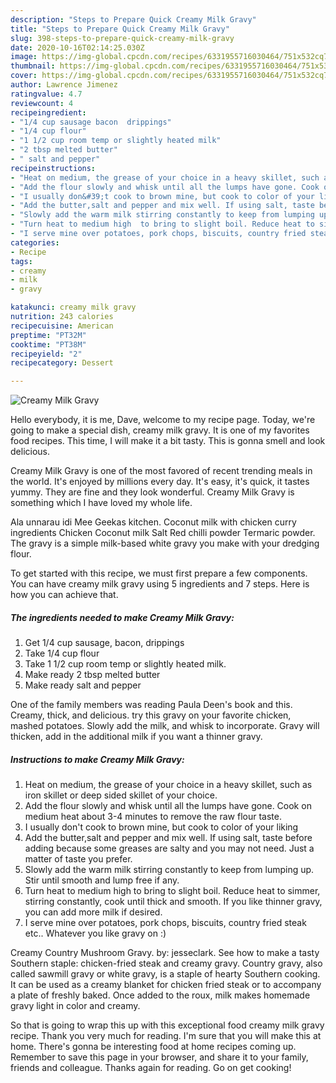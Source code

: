 ```yaml
---
description: "Steps to Prepare Quick Creamy Milk Gravy"
title: "Steps to Prepare Quick Creamy Milk Gravy"
slug: 398-steps-to-prepare-quick-creamy-milk-gravy
date: 2020-10-16T02:14:25.030Z
image: https://img-global.cpcdn.com/recipes/6331955716030464/751x532cq70/creamy-milk-gravy-recipe-main-photo.jpg
thumbnail: https://img-global.cpcdn.com/recipes/6331955716030464/751x532cq70/creamy-milk-gravy-recipe-main-photo.jpg
cover: https://img-global.cpcdn.com/recipes/6331955716030464/751x532cq70/creamy-milk-gravy-recipe-main-photo.jpg
author: Lawrence Jimenez
ratingvalue: 4.7
reviewcount: 4
recipeingredient:
- "1/4 cup sausage bacon  drippings"
- "1/4 cup flour"
- "1 1/2 cup room temp or slightly heated milk"
- "2 tbsp melted butter"
- " salt and pepper"
recipeinstructions:
- "Heat on medium, the grease of your choice in a heavy skillet, such as iron skillet or deep sided skillet of your choice."
- "Add the flour slowly and whisk until all the lumps have gone. Cook on medium heat about 3-4 minutes to remove the raw flour taste."
- "I usually don&#39;t cook to brown mine, but cook to color of your liking"
- "Add the butter,salt and pepper and mix well. If using salt, taste before adding because some greases  are salty and you may not need. Just a matter of taste you prefer."
- "Slowly add the warm milk stirring constantly to keep from lumping up. Stir until smooth and lump free if any."
- "Turn heat to medium high  to bring to slight boil. Reduce heat to simmer, stirring constantly, cook until thick and smooth. If you like thinner gravy, you can add more milk if desired."
- "I serve mine over potatoes, pork chops, biscuits, country fried steak etc.. Whatever you like gravy on :)"
categories:
- Recipe
tags:
- creamy
- milk
- gravy

katakunci: creamy milk gravy 
nutrition: 243 calories
recipecuisine: American
preptime: "PT32M"
cooktime: "PT38M"
recipeyield: "2"
recipecategory: Dessert

---
```



![Creamy Milk Gravy](https://img-global.cpcdn.com/recipes/6331955716030464/751x532cq70/creamy-milk-gravy-recipe-main-photo.jpg)

Hello everybody, it is me, Dave, welcome to my recipe page. Today, we're going to make a special dish, creamy milk gravy. It is one of my favorites food recipes. This time, I will make it a bit tasty. This is gonna smell and look delicious.

Creamy Milk Gravy is one of the most favored of recent trending meals in the world. It's enjoyed by millions every day. It's easy, it's quick, it tastes yummy. They are fine and they look wonderful. Creamy Milk Gravy is something which I have loved my whole life.

Ala unnarau idi Mee Geekas kitchen. Coconut milk with chicken curry ingredients Chicken Coconut milk Salt Red chilli powder Termaric powder. The gravy is a simple milk-based white gravy you make with your dredging flour.


To get started with this recipe, we must first prepare a few components. You can have creamy milk gravy using 5 ingredients and 7 steps. Here is how you can achieve that.

<!--inarticleads1-->

##### The ingredients needed to make Creamy Milk Gravy:

1. Get 1/4 cup sausage, bacon,  drippings
1. Take 1/4 cup flour
1. Take 1 1/2 cup room temp or slightly heated milk.
1. Make ready 2 tbsp melted butter
1. Make ready  salt and pepper


One of the family members was reading Paula Deen&#39;s book and this. Creamy, thick, and delicious. try this gravy on your favorite chicken, mashed potatoes. Slowly add the milk, and whisk to incorporate. Gravy will thicken, add in the additional milk if you want a thinner gravy. 

<!--inarticleads2-->

##### Instructions to make Creamy Milk Gravy:

1. Heat on medium, the grease of your choice in a heavy skillet, such as iron skillet or deep sided skillet of your choice.
1. Add the flour slowly and whisk until all the lumps have gone. Cook on medium heat about 3-4 minutes to remove the raw flour taste.
1. I usually don&#39;t cook to brown mine, but cook to color of your liking
1. Add the butter,salt and pepper and mix well. If using salt, taste before adding because some greases  are salty and you may not need. Just a matter of taste you prefer.
1. Slowly add the warm milk stirring constantly to keep from lumping up. Stir until smooth and lump free if any.
1. Turn heat to medium high  to bring to slight boil. Reduce heat to simmer, stirring constantly, cook until thick and smooth. If you like thinner gravy, you can add more milk if desired.
1. I serve mine over potatoes, pork chops, biscuits, country fried steak etc.. Whatever you like gravy on :)


Creamy Country Mushroom Gravy. by: jesseclark. See how to make a tasty Southern staple: chicken-fried steak and creamy gravy. Country gravy, also called sawmill gravy or white gravy, is a staple of hearty Southern cooking. It can be used as a creamy blanket for chicken fried steak or to accompany a plate of freshly baked. Once added to the roux, milk makes homemade gravy light in color and creamy. 

So that is going to wrap this up with this exceptional food creamy milk gravy recipe. Thank you very much for reading. I'm sure that you will make this at home. There's gonna be interesting food at home recipes coming up. Remember to save this page in your browser, and share it to your family, friends and colleague. Thanks again for reading. Go on get cooking!
